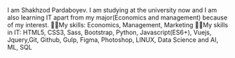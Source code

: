 I am Shakhzod Pardaboyev. I am studying at the university now and I am also learning IT apart from my major(Economics and management) because of my interest. 
👨‍🎓My skills: Economics, Management, Marketing
👨‍💻My skills in IT: HTML5, CSS3, Sass, Bootstrap, Python, Javascript(ES6+), Vuejs, Jquery,Git, Github, Gulp, Figma, Photoshop, LINUX, Data Science and AI, ML, SQL
